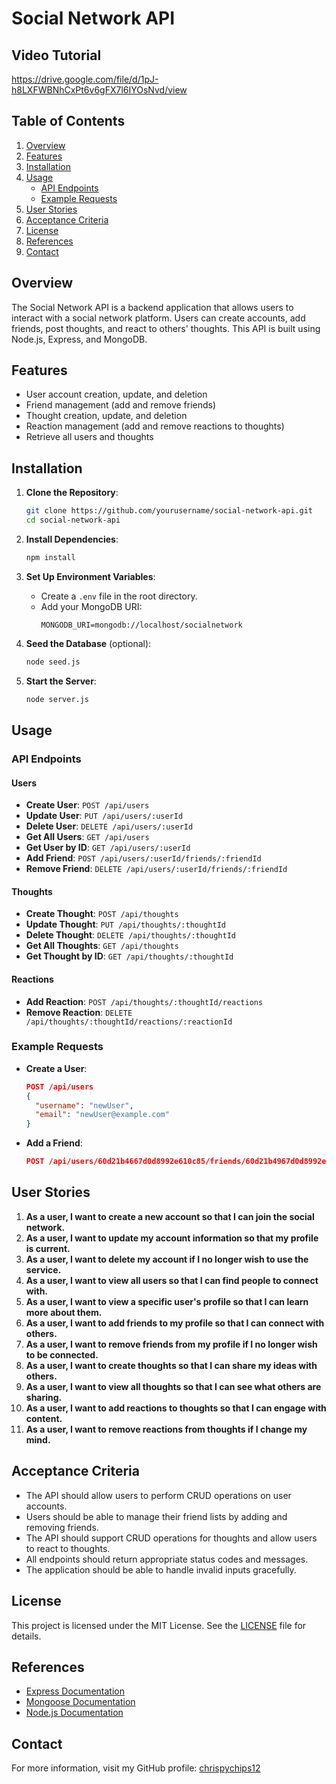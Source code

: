 # Social Network API

## Video Tutorial 
https://drive.google.com/file/d/1pJ-h8LXFWBNhCxPt6v6gFX7l6IYOsNvd/view



## Table of Contents

1. [Overview](#overview)
2. [Features](#features)
3. [Installation](#installation)
4. [Usage](#usage)
   - [API Endpoints](#api-endpoints)
   - [Example Requests](#example-requests)
5. [User Stories](#user-stories)
6. [Acceptance Criteria](#acceptance-criteria)
7. [License](#license)
8. [References](#references)
9. [Contact](#contact)

## Overview

The Social Network API is a backend application that allows users to interact with a social network platform. Users can create accounts, add friends, post thoughts, and react to others' thoughts. This API is built using Node.js, Express, and MongoDB.

## Features

- User account creation, update, and deletion
- Friend management (add and remove friends)
- Thought creation, update, and deletion
- Reaction management (add and remove reactions to thoughts)
- Retrieve all users and thoughts

## Installation

1. **Clone the Repository**:
   ```bash
   git clone https://github.com/yourusername/social-network-api.git
   cd social-network-api
   ```

2. **Install Dependencies**:
   ```bash
   npm install
   ```

3. **Set Up Environment Variables**:
   - Create a `.env` file in the root directory.
   - Add your MongoDB URI:
     ```
     MONGODB_URI=mongodb://localhost/socialnetwork
     ```

4. **Seed the Database** (optional):
   ```bash
   node seed.js
   ```

5. **Start the Server**:
   ```bash
   node server.js
   ```

## Usage

### API Endpoints

#### Users

- **Create User**: `POST /api/users`
- **Update User**: `PUT /api/users/:userId`
- **Delete User**: `DELETE /api/users/:userId`
- **Get All Users**: `GET /api/users`
- **Get User by ID**: `GET /api/users/:userId`
- **Add Friend**: `POST /api/users/:userId/friends/:friendId`
- **Remove Friend**: `DELETE /api/users/:userId/friends/:friendId`

#### Thoughts

- **Create Thought**: `POST /api/thoughts`
- **Update Thought**: `PUT /api/thoughts/:thoughtId`
- **Delete Thought**: `DELETE /api/thoughts/:thoughtId`
- **Get All Thoughts**: `GET /api/thoughts`
- **Get Thought by ID**: `GET /api/thoughts/:thoughtId`

#### Reactions

- **Add Reaction**: `POST /api/thoughts/:thoughtId/reactions`
- **Remove Reaction**: `DELETE /api/thoughts/:thoughtId/reactions/:reactionId`

### Example Requests

- **Create a User**:
  ```json
  POST /api/users
  {
    "username": "newUser",
    "email": "newUser@example.com"
  }
  ```

- **Add a Friend**:
  ```json
  POST /api/users/60d21b4667d0d8992e610c85/friends/60d21b4967d0d8992e610c86
  ```

## User Stories

1. **As a user, I want to create a new account so that I can join the social network.**
2. **As a user, I want to update my account information so that my profile is current.**
3. **As a user, I want to delete my account if I no longer wish to use the service.**
4. **As a user, I want to view all users so that I can find people to connect with.**
5. **As a user, I want to view a specific user's profile so that I can learn more about them.**
6. **As a user, I want to add friends to my profile so that I can connect with others.**
7. **As a user, I want to remove friends from my profile if I no longer wish to be connected.**
8. **As a user, I want to create thoughts so that I can share my ideas with others.**
9. **As a user, I want to view all thoughts so that I can see what others are sharing.**
10. **As a user, I want to add reactions to thoughts so that I can engage with content.**
11. **As a user, I want to remove reactions from thoughts if I change my mind.**

## Acceptance Criteria

- The API should allow users to perform CRUD operations on user accounts.
- Users should be able to manage their friend lists by adding and removing friends.
- The API should support CRUD operations for thoughts and allow users to react to thoughts.
- All endpoints should return appropriate status codes and messages.
- The application should be able to handle invalid inputs gracefully.

## License

This project is licensed under the MIT License. See the [LICENSE](LICENSE) file for details.

## References

- [Express Documentation](https://expressjs.com/)
- [Mongoose Documentation](https://mongoosejs.com/)
- [Node.js Documentation](https://nodejs.org/en/docs/)

## Contact

For more information, visit my GitHub profile: [chrispychips12](https://github.com/chrispychips12)
